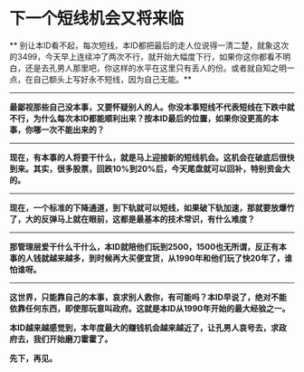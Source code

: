 下一个短线机会又将来临
====

			

** 别让本ID看不起，每次短线，本ID都把最后的走人位说得一清二楚，就象这次的3499，今天早上连续冲了两次不行，就开始大幅度下行，如果你这你都看不明白，还是去孔男人那里吧，你这样的水平在这里只有丢人的份。或者就自知之明一点，在自己额头上写好永不短线，因为自己无能。**

** **

**最鄙视那些自己没本事，又要怀疑别人的人。你没本事短线不代表短线在下跌中就不行，为什么每次本ID都能顺利出来？按本ID最后的位置，如果你没更高的本事，你哪一次不能出来的？**

** **

**现在，有本事的人将要干什么，就是马上迎接新的短线机会。这机会在破底后很快到来。其实，很多股票，回跌10%到20%后，今天尾盘就可以回补，特别资金大的。**

** **

**现在，一个标准的下降通道，到下轨就可以短线，如果破下轨加速，那就要放爆竹了，大的反弹马上就在眼前，这都是最基本的技术常识，有什么难度？**

** **

**那管理层爱干什么干什么，本ID就陪他们玩到2500，1500也无所谓，反正有本事的人钱就越来越多，到时候再大买便宜货，从1990年和他们玩了快20年了，谁怕谁呀。**

** **

**这世界，只能靠自己的本事，哀求别人救你，有可能吗？本ID早说了，绝对不能依靠任何东西，即使那玩意叫政府。这就是本ID从1990年开始的最大经验之一。**

**本ID越来越感觉到，本年度最大的赚钱机会越来越近了，让孔男人哀号去，求政府去，我们开始磨刀霍霍了。**

**先下，再见。**
